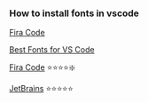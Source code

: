 
### How to install fonts in vscode
[Fira Code](https://github.com/tonsky/FiraCode/wiki)


[Best Fonts for VS Code](https://betterwebtype.com/5-free-monospaced-fonts-with-coding-ligatures/)



[Fira Code](https://github.com/tonsky/FiraCode?ref=betterwebtype)
⭐⭐⭐⭐❇️

[JetBrains](https://www.jetbrains.com/lp/mono/?ref=betterwebtype)
⭐⭐⭐⭐⭐
